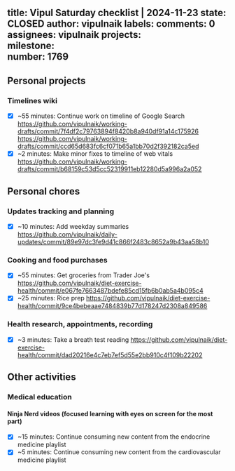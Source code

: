 title:	Vipul Saturday checklist | 2024-11-23
state:	CLOSED
author:	vipulnaik
labels:	
comments:	0
assignees:	vipulnaik
projects:	
milestone:	
number:	1769
--
## Personal projects

### Timelines wiki

- [x] ~55 minutes: Continue work on timeline of Google Search https://github.com/vipulnaik/working-drafts/commit/7f4df2c79763894f8420b8a940df91a14c175926 https://github.com/vipulnaik/working-drafts/commit/ccd65d683fc6cf071b65a1bb70d2f392182ca5ed
- [x] ~2 minutes: Make minor fixes to timeline of web vitals https://github.com/vipulnaik/working-drafts/commit/b68159c53d5cc52319911eb12280d5a996a2a052

## Personal chores

### Updates tracking and planning

- [x] ~10 minutes: Add weekday summaries https://github.com/vipulnaik/daily-updates/commit/89e97dc3fe9d41c866f2483c8652a9b43aa58b10

### Cooking and food purchases

- [x] ~55 minutes: Get groceries from Trader Joe's https://github.com/vipulnaik/diet-exercise-health/commit/e067fe7663487bdefe85cd15fb6b0ab5a4b095c4
- [x] ~25 minutes: Rice prep https://github.com/vipulnaik/diet-exercise-health/commit/9ce4bebeaae7484839b77d178247d2308a849586

### Health research, appointments, recording

- [x] ~3 minutes: Take a breath test reading https://github.com/vipulnaik/diet-exercise-health/commit/dad20216e4c7eb7ef5d55e2bb910c4f109b22202
## Other activities

### Medical education

#### Ninja Nerd videos (focused learning with eyes on screen for the most part)

- [x] ~15 minutes: Continue consuming new content from the endocrine medicine playlist
- [x] ~5 minutes: Continue consuming new content from the cardiovascular medicine playlist

